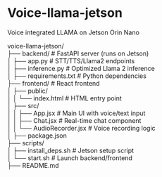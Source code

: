 # Voice-llama-jetson
Voice integrated LLAMA on Jetson Orin Nano

voice-llama-jetson/  
├── backend/                  # FastAPI server (runs on Jetson)  
│   ├── app.py                # STT/TTS/Llama2 endpoints  
│   ├── inference.py          # Optimized Llama 2 inference  
│   ├── requirements.txt      # Python dependencies  
├── frontend/                 # React frontend  
│   ├── public/  
│   │   └── index.html        # HTML entry point  
│   ├── src/  
│   │   ├── App.jsx           # Main UI with voice/text input  
│   │   ├── Chat.jsx          # Real-time chat component  
│   │   └── AudioRecorder.jsx # Voice recording logic  
│   ├── package.json  
├── scripts/  
│   ├── install_deps.sh       # Jetson setup script  
│   └── start.sh             # Launch backend/frontend  
├── README.md
